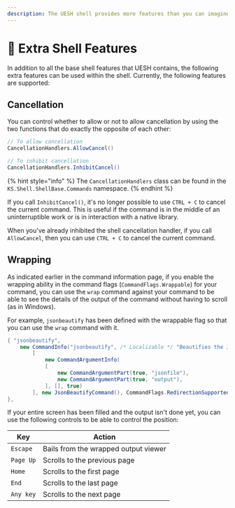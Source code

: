 ```yaml
---
description: The UESH shell provides more features than you can imagine!
---
```


# 💠 Extra Shell Features

In addition to all the base shell features that UESH contains, the following extra features can be used within the shell. Currently, the following features are supported:

## Cancellation

You can control whether to allow or not to allow cancellation by using the two functions that do exactly the opposite of each other:

```csharp
// To allow cancellation
CancellationHandlers.AllowCancel()

// To inhibit cancellation
CancellationHandlers.InhibitCancel()
```

{% hint style="info" %}
The `CancellationHandlers` class can be found in the `KS.Shell.ShellBase.Commands` namespace.
{% endhint %}

If you call `InhibitCancel()`, it's no longer possible to use `CTRL + C` to cancel the current command. This is useful if the command is in the middle of an uninterruptible work or is in interaction with a native library.

When you've already inhibited the shell cancellation handler, if you call `AllowCancel`, then you can use `CTRL + C` to cancel the current command.

## Wrapping

As indicated earlier in the command information page, if you enable the wrapping ability in the command flags (`CommandFlags.Wrappable`) for your command, you can use the `wrap` command against your command to be able to see the details of the output of the command without having to scroll (as in Windows).

For example, `jsonbeautify` has been defined with the wrappable flag so that you can use the `wrap` command with it.

```csharp
{ "jsonbeautify",
    new CommandInfo("jsonbeautify", /* Localizable */ "Beautifies the JSON file",
        [
            new CommandArgumentInfo(
            [
                new CommandArgumentPart(true, "jsonfile"),
                new CommandArgumentPart(true, "output"),
            ], [], true)
        ], new JsonBeautifyCommand(), CommandFlags.RedirectionSupported | CommandFlags.Wrappable)
},
```

If your entire screen has been filled and the output isn't done yet, you can use the following controls to be able to control the position:

| Key       | Action                               |
| --------- | ------------------------------------ |
| `Escape`  | Bails from the wrapped output viewer |
| `Page Up` | Scrolls to the previous page         |
| `Home`    | Scrolls to the first page            |
| `End`     | Scrolls to the last page             |
| `Any key` | Scrolls to the next page             |
